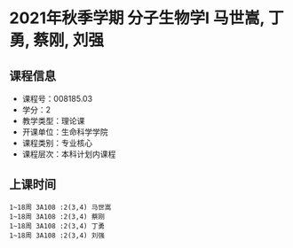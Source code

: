 # 2021年秋季学期 分子生物学I 马世嵩, 丁勇, 蔡刚, 刘强






## 课程信息

- 课程号：008185.03
- 学分：2
- 教学类型：理论课
- 开课单位：生命科学学院
- 课程类别：专业核心
- 课程层次：本科计划内课程

## 上课时间

```
1~18周 3A108 :2(3,4) 马世嵩
1~18周 3A108 :2(3,4) 蔡刚
1~18周 3A108 :2(3,4) 丁勇
1~18周 3A108 :2(3,4) 刘强
```

